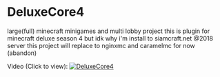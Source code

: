 # DeluxeCore4
 large(full) minecraft minigames and multi lobby project
 this is plugin for minecraft deluxe season 4 but idk why i'm install to siamcraft.net @2018 server
 this project will replace to nginxmc and caramelmc for now (abandon)
 
 Video (Click to view):
[![DeluxeCore4](https://img.youtube.com/vi/4UVRHfcLcHc/0.jpg)](https://www.youtube.com/watch?v=4UVRHfcLcHc)

